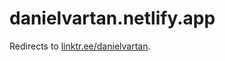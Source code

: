 # danielvartan.netlify.app

Redirects to [linktr.ee/danielvartan](https://linktr.ee/danielvartan).

